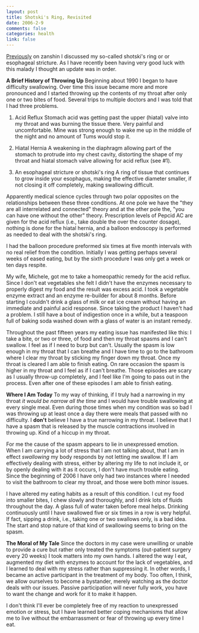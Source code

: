 ```yaml
--- 
layout: post
title: Shotski's Ring, Revisited
date: 2006-2-9
comments: false
categories: health
link: false
---
```

<a title="Shotski's Ring" href="http://www.zanshin.net/blogs/000323.html">Previously</a> on zanshin I discussed my so-called shotski's ring or or esophageal stricture. As I have recently been having very good luck with this malady I thought an update was in order.

<strong>A Brief History of Throwing Up</strong>
Beginning about 1990 I began to have difficulty swallowing. Over time this issue became more and more pronounced and I started throwing up the contents of my throat after only one or two bites of food. Several trips to multiple doctors and I was told that I had three problems.

1. Acid Reflux
Stomach acid was getting past the upper (hiatal) valve into my throat and was burning the tissue there. Very painful and uncomfortable. Mine was strong enough to wake me up in the middle of the night and no amount of Tums would stop it.

2. Hiatal Hernia
A weakening in the diaphragm allowing part of the stomach to protrude into my chest cavity, distorting the shape of my throat and hiatal stomach valve allowing for acid reflux (see #1).

3. An esophageal stricture or shotski's ring
A ring of tissue that continues to grow inside your esophagus, making the effective diameter smaller, if not closing it off completely, making swallowing difficult.

Apparently medical science cycles through two polar opposites on the relationships between these three conditions. At one pole we have the "they are all interrelated and connected" theory and at the other pole the, "you can have one without the other" theory. Prescription levels of Pepcid AC are given for the acid reflux (i.e., take double the over the counter dosage), nothing is done for the hiatal hernia, and a balloon endoscopy is performed as needed to deal with the shotski's ring.

I had the balloon procedure preformed six times at five month intervals with no real relief from the condition. Initially I was getting perhaps several weeks of eased eating, but by the sixth procedure I was only get a week or ten days respite.

My wife, Michele, got me to take a homeopathic remedy for the acid reflux. Since I don't eat vegetables she felt I didn't have the enzymes necessary to properly digest my food and the result was excess acid. I took a vegetable enzyme extract and an enzyme re-builder for about 8 months. Before starting I couldn't drink a glass of milk or eat ice cream without having an immediate and painful acid response. Since taking the product I haven't had a problem. I still have a bout of indigestion once in a while, but a teaspoon full of baking soda washed down with a glass of water is an instant remedy.

Throughout the past fifteen years my eating issue has manifested like this: I take a bite, or two or three, of food and then my throat spasms and I can't swallow. I feel as if I need to burp but can't. Usually the spasm is low enough in my throat that I can breathe and I have time to go to the bathroom where I clear my throat by sticking my finger down my throat. Once my throat is cleared I am able to finish eating.  On rare occasion the spasm is higher in my throat and I feel as if I can't breathe. Those episodes are scary as I usually throw-up completely, and I feel like I'm going to pass out in the process. Even after one of these episodes I am able to finish eating.

<strong>Where I Am Today</strong>
To my way of thinking, if I truly had a narrowing in my throat <em>it would be narrow all the time</em> and I would have trouble swallowing at every single meal. Even during those times when my condition was so bad I was throwing up at least once a day there were meals that passed with no difficulty. I <strong>don't</strong> believe I have a true narrowing in my throat. I believe that I have a spasm that is released by the muscle contractions involved in throwing up. Kind of a hiccup in my throat.

For me the cause of the spasm appears to lie in unexpressed emotion. When I am carrying a lot of stress that I am not talking about, that I am in effect <em>swallowing</em> my body responds by not letting me swallow. If I am effectively dealing with stress, either by altering my life to not include it, or by openly dealing with it as it occurs, I don't have much trouble eating. Since the beginning of 2006 I have only had  two instances where I needed to visit the bathroom to clear my throat, and those were both minor issues.

I have altered my eating habits as a result of this condition. I cut my food into smaller bites, I chew slowly and thoroughly, and I drink lots of fluids throughout the day. A glass full of water taken before meal helps. Drinking continuously until I have swallowed five or six times in a row is very helpful. If fact, sipping a drink, i.e., taking one or two swallows only, is a bad idea. The start and stop nature of that kind of swallowing seems to bring on the spasm.

<strong>The Moral of My Tale</strong>
Since the doctors in my case were unwilling or unable to provide a cure but rather only treated the symptoms (out-patient surgery every 20 weeks) I took matters into my own hands. I altered the way I eat, augmented my diet with enzymes to account for the lack of vegetables, and I learned to deal with my stress rather than suppressing it. In other words, I became an active participant in the treatment of my body. Too often, I think, we allow ourselves to become a bystander, merely watching as the doctor deals with our issues. Passive participation will never fully work, you have to want the change and work for it to make it happen.

I don't think I'll ever be completely free of my reaction to unexpressed emotion or stress, but I have learned better coping mechanisms that allow me to live without the embarrassment or fear of throwing up every time I eat.
